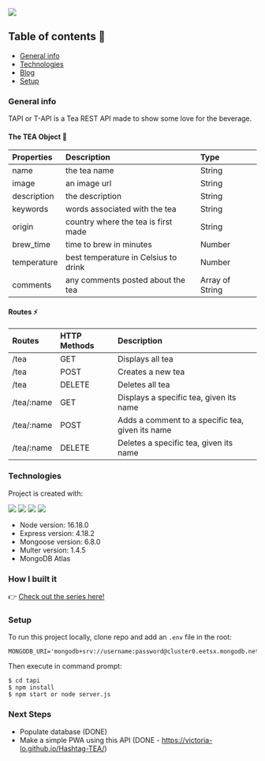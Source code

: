 <img src="https://github.com/victoria-lo/TAPI/blob/master/uploads/tea.gif?raw=true">

## Table of contents 👀
* [General info](#general-info)
* [Technologies](#technologies)
* [Blog](#blog)
* [Setup](#setup)


### General info
TAPI or T-API is a Tea REST API made to show some love for the beverage. 

#### The TEA Object 🍵
| Properties | Description | Type  |
|:----------- |:---------------|:--------|
|name| the tea name | String| 
|image| an image url | String |
|description| the description | String | 
|keywords|words associated with the tea  |String | 
|origin|country where the tea is first made | String| 
|brew_time|time to brew in minutes | Number | 
|temperature|best temperature in Celsius to drink | Number | 
|comments|any comments posted about the tea |Array of String | 

#### Routes ⚡
| Routes | HTTP Methods| Description
|:------- |:---------------|:--------------
| /tea      | GET                  | Displays all tea
| /tea      | POST               | Creates a new tea
| /tea      | DELETE            | Deletes all tea
|/tea/:name| GET     | Displays a specific tea, given its name
|/tea/:name| POST  | Adds a comment to a specific tea, given its name
|/tea/:name| DELETE | Deletes a specific tea, given its name
	
### Technologies
Project is created with:
<p>
<img src="https://img.shields.io/badge/-MongoDB%20-1AA121?style=for-the-badge&logo=mongodb&logoColor=green">
<img src="https://img.shields.io/badge/-Expressjs%20-%23323330?style=for-the-badge&logo=express">
<img src="https://img.shields.io/badge/react%20-%2320232a.svg?&style=for-the-badge&logo=react" >   
<img src="https://img.shields.io/badge/-Nodejs%20-%23323330?style=for-the-badge&logo=Node.js&logoColor=green">
</p>

* Node version: 16.18.0
* Express version: 4.18.2
* Mongoose version: 6.8.0
* Multer version: 1.4.5
* MongoDB Atlas

### How I built it
👉 [Check out the series here!](https://hashnode.com/series/lets-build-a-nodejs-rest-api-ckcov1aob00dcfms19o5g2x42)


### Setup
To run this project locally, clone repo and add an `.env` file in the root:
```
MONGODB_URI='mongodb+srv://username:password@cluster0.eetsx.mongodb.net/database_name'
```

Then execute in command prompt:
```
$ cd tapi
$ npm install
$ npm start or node server.js
```

### Next Steps
- Populate database (DONE)
- Make a simple PWA using this API (DONE - https://victoria-lo.github.io/Hashtag-TEA/)
	
